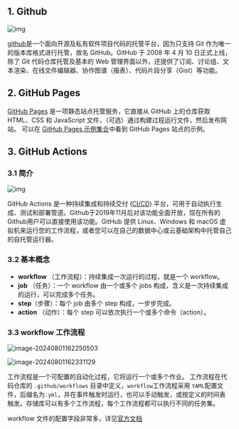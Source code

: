 ## 1. Github

![img](https://cdn.jsdelivr.net/gh/EvanCookie/pictureBed@master/github/logo-github.png)

[github](https://github.com/)是一个面向开源及私有软件项目代码的托管平台，因为只支持 Git 作为唯一的版本库格式进行托管，故名 GitHub。GitHub 于 2008 年 4 月 10 日正式上线，除了 Git 代码仓库托管及基本的 Web 管理界面以外，还提供了订阅、讨论组、文本渲染、在线文件编辑器、协作图谱（报表）、代码片段分享（Gist）等功能。



## 2. GitHub Pages

[GitHub Pages](https://docs.github.com/zh/pages/getting-started-with-github-pages/about-github-pages) 是一项静态站点托管服务，它直接从 GitHub 上的仓库获取 HTML、CSS 和 JavaScript 文件，（可选）通过构建过程运行文件，然后发布网站。 可以在 [GitHub Pages 示例集合](https://github.com/collections/github-pages-examples)中看到 GitHub Pages 站点的示例。



## 3. GitHub Actions

### 3.1 简介

![img](https://cdn.jsdelivr.net/gh/EvanCookie/pictureBed@master/github/bg2019091201.jpg)

GitHub Actions 是一种持续集成和持续交付 ([CI/CD](https://zh.wikipedia.org/wiki/CI/CD)) 平台，可用于自动执行生成、测试和部署管道。Github于2019年11月后对该功能全面开放，现在所有的Github用户可以直接使用该功能。GitHub 提供 Linux、Windows 和 macOS 虚拟机来运行您的工作流程，或者您可以在自己的数据中心或云基础架构中托管自己的自托管运行器。

### 3.2 基本概念

- **workflow** （工作流程）：持续集成一次运行的过程，就是一个 workflow。
- **job** （任务）：一个 workflow 由一个或多个 jobs 构成，含义是一次持续集成的运行，可以完成多个任务。
- **step**（步骤）：每个 job 由多个 step 构成，一步步完成。
- **action** （动作）：每个 step 可以依次执行一个或多个命令（action）。

### 3.3 workflow 工作流程

![image-20240801162250503](https://cdn.jsdelivr.net/gh/EvanCookie/pictureBed@master/github/image-20240801162250503.png)

![image-20240801162331129](https://cdn.jsdelivr.net/gh/EvanCookie/pictureBed@master/github/image-20240801162331129.png)

工作流程是一个可配置的自动化过程，它将运行一个或多个作业。 工作流程在代码仓库的 `.github/workflows` 目录中定义，`workflow`工作流程采用  `YAML`配置文件，后缀名为`.yml`，并在事件触发时运行，也可以手动触发，或按定义的时间表触发。存储库可以有多个工作流程，每个工作流程都可以执行不同的任务集。

workflow 文件的配置字段非常多，详见[官方文档](https://docs.github.com/zh/actions/writing-workflows/workflow-syntax-for-github-actions)
